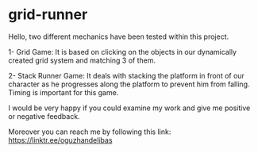 # grid-runner

Hello, two different mechanics have been tested within this project.

1- Grid Game: It is based on clicking on the objects in our dynamically created grid system and matching 3 of them.

2- Stack Runner Game: It deals with stacking the platform in front of our character as he progresses along the platform to prevent him from falling. Timing is important for this game.

I would be very happy if you could examine my work and give me positive or negative feedback.


Moreover you can reach me by following this link:
https://linktr.ee/oguzhandelibas
